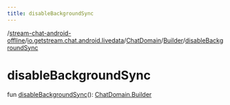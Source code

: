 ```yaml
---
title: disableBackgroundSync
---
```

/[stream-chat-android-offline](../../../index.md)/[io.getstream.chat.android.livedata](../../index.md)/[ChatDomain](../index.md)/[Builder](index.md)/[disableBackgroundSync](disableBackgroundSync.md)  
  
  
  
# disableBackgroundSync  
fun [disableBackgroundSync](disableBackgroundSync.md)(): [ChatDomain.Builder](index.md)
